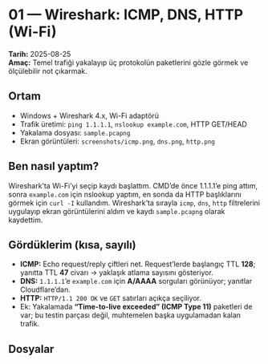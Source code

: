 # 01 — Wireshark: ICMP, DNS, HTTP (Wi-Fi)

**Tarih:** 2025-08-25  
**Amaç:** Temel trafiği yakalayıp üç protokolün paketlerini gözle görmek ve ölçülebilir not çıkarmak.

## Ortam
- Windows + Wireshark 4.x, Wi-Fi adaptörü
- Trafik üretimi: `ping 1.1.1.1`, `nslookup example.com`, HTTP GET/HEAD
- Yakalama dosyası: `sample.pcapng`
- Ekran görüntüleri: `screenshots/icmp.png`, `dns.png`, `http.png`

## Ben nasıl yaptım?
Wireshark’ta Wi-Fi’yi seçip kaydı başlattım. CMD’de önce 1.1.1.1’e ping attım,
sonra `example.com` için nslookup yaptım, en sonda da HTTP başlıklarını görmek için
`curl -I` kullandım. Wireshark’ta sırayla `icmp`, `dns`, `http` filtrelerini uygulayıp
ekran görüntülerini aldım ve kaydı `sample.pcapng` olarak kaydettim.

## Gördüklerim (kısa, sayılı)
- **ICMP:** Echo request/reply çiftleri net. Request’lerde başlangıç TTL **128**; yanıtta TTL **47** civarı → yaklaşık atlama sayısını gösteriyor.  
- **DNS:** `1.1.1.1`’e `example.com` için **A/AAAA** sorguları görünüyor; yanıtlar Cloudflare’dan.  
- **HTTP:** `HTTP/1.1 200 OK` ve `GET` satırları açıkça seçiliyor.  
- Ek: Yakalamada **“Time-to-live exceeded” (ICMP Type 11)** paketleri de var; bu testin parçası değil, muhtemelen başka uygulamadan kalan trafik.

## Dosyalar
